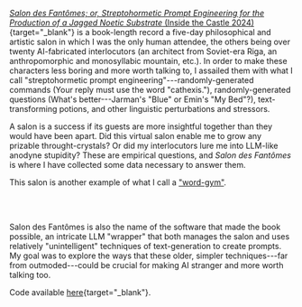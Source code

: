 [*Salon des Fantômes; or, Streptohormetic Prompt Engineering for the Production of a Jagged Noetic Substrate* (Inside the Castle 2024)](https://asterismbooks.com/product/salon-des-fantomes){target="_blank"} is a book-length record a five-day philosophical and artistic salon in which I was the only human attendee, the others being over twenty AI-fabricated interlocutors (an architect from Soviet-era Riga, an anthropomorphic and monosyllabic mountain, etc.). In order to make these characters less boring and more worth talking to, I assailed them with what I call "streptohormetic prompt engineering"---randomly-generated commands (Your reply must use the word "cathexis."), randomly-generated questions (What's better---Jarman's "Blue" or Emin's "My Bed"?), text-transforming potions, and other linguistic perturbations and stressors. 

A salon is a success if its guests are more insightful together than they would have been apart. Did this virtual salon enable me to grow any prizable throught-crystals? Or did my interlocutors lure me into LLM-like anodyne stupidity? These are empirical questions, and *Salon des Fantômes* is where I have collected some data necessary to answer them.

This salon is another example of what I call a ["word-gym"](progym.html).

<br>
<br>

Salon des Fantômes is also the name of the software that made the book possible, an intricate LLM "wrapper" that both manages the salon and uses relatively "unintelligent" techniques of text-generation to create prompts.  My goal was to explore the ways that these older, simpler techniques---far from outmoded---could be crucial for making AI stranger and more worth talking too.

Code available [here](https://github.com/kbooten/salon_des_fantomes/tree/main){target="_blank"}.
